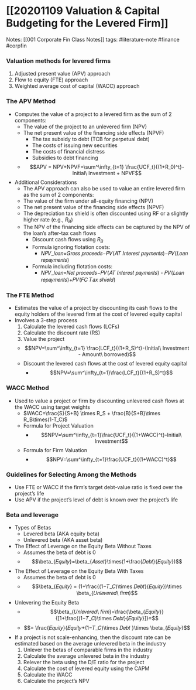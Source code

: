 # [[20201109 Valuation & Capital Budgeting for the Levered Firm]]

Notes: 
		[[001 Corporate Fin Class Notes]] 
tags: #literature-note #finance #corpfin 

### Valuation methods for levered firms
1. Adjusted present value (APV) approach
2. Flow to equity (FTE) approach
3. Weighted average cost of capital (WACC) approach

### The APV Method 
- Computes the value of a project to a levered firm as the sum of 2 components:
	- The value of the project to an unlevered firm (NPV)
	- The net present value of the financing side effects (NPVF)
		- The tax subsidy to debt (TCB for perpetual debt)
		- The costs of issuing new securities
		- The costs of financial distress
		- Subsidies to debt financing
	- $$APV = NPV+NPVF=\sum^\infty_{t=1} \frac{UCF_t}{(1+R_0)^t}-Initial\ Investment + NPVF$$
- Additional Considerations
	- The APV approach can also be used to value an entire levered firm as the sum of 2 components:
	- The value of the firm under all-equity financing (NPV)
	- The net present value of the financing side effects (NPVF)
	- The depreciation tax shield is often discounted using RF or a slightly higher rate (e.g., $R_B$)
	- The NPV of the financing side effects can be captured by the NPV of the loan’s after-tax cash flows
		- Discount cash flows using $R_B$
		- Formula ignoring flotation costs:
			- 𝑁𝑃𝑉_𝑙𝑜𝑎𝑛=𝐺𝑟𝑜𝑠𝑠 𝑝𝑟𝑜𝑐𝑒𝑒𝑑𝑠−𝑃𝑉(𝐴𝑇 𝐼𝑛𝑡𝑒𝑟𝑒𝑠𝑡 𝑝𝑎𝑦𝑚𝑒𝑛𝑡𝑠)−𝑃𝑉(𝐿𝑜𝑎𝑛 𝑟𝑒𝑝𝑎𝑦𝑚𝑒𝑛𝑡𝑠)
		- Formula including flotation costs:
			- 𝑁𝑃𝑉_𝑙𝑜𝑎𝑛=𝑁𝑒𝑡 𝑝𝑟𝑜𝑐𝑒𝑒𝑑𝑠−𝑃𝑉(𝐴𝑇 𝐼𝑛𝑡𝑒𝑟𝑒𝑠𝑡 𝑝𝑎𝑦𝑚𝑒𝑛𝑡𝑠) - 𝑃𝑉(𝐿𝑜𝑎𝑛 𝑟𝑒𝑝𝑎𝑦𝑚𝑒𝑛𝑡𝑠)+𝑃𝑉(𝐹𝐶 𝑇𝑎𝑥 𝑠ℎ𝑖𝑒𝑙𝑑)

### The FTE Method 
- Estimates the value of a project by discounting its cash flows to the equity holders of the levered firm at the cost of levered equity capital
- Involves a 3-step process
	1. Calculate the levered cash flows (LCFs)
	2. Calculate the discount rate (RS)
	3. Value the project
	- $$NPV=\sum^\infty_{t=1} \frac{LCF_t}{(1+R_S)^t}-(Initial\ Investment - Amount\ borrowed)$$
	- Discount the levered cash flows at the cost of levered equity capital
		- $$NPV=\sum^\infty_{t=1}\frac{LCF_t}{(1+R_S)^t}$$

### WACC Method
- Used to value a project or firm by discounting unlevered cash flows at the WACC using target weights
	- $WACC=\frac{S}{S+B} \times R_S + \frac{B}{S+B}\times R_B\times(1-T_C)$
	- Formula for Project Valuation
		- $$NPV=\sum^\infty_{t=1}\frac{UCF_t}{(1+WACC)^t}-Initial\ Investment$$
	- Formula for Firm Valuation
		- $$NPV=\sum^\infty_{t=1}\frac{UCF_t}{(1+WACC)^t}$$

### Guidelines for Selecting Among the Methods
- Use FTE or WACC if the firm’s target debt-value ratio is fixed over the project’s life
- Use APV if the project’s level of debt is known over the project’s life

### Beta and leverage
- Types of Betas
	- Levered beta (AKA equity beta)
	- Unlevered beta (AKA asset beta)
- The Effect of Leverage on the Equity Beta Without Taxes
	- Assumes the beta of debt is 0
	- $$\beta_{𝐸𝑞𝑢𝑖𝑡𝑦}=\beta_{𝐴𝑠𝑠𝑒𝑡}\times(1+\frac{𝐷𝑒𝑏𝑡}{𝐸𝑞𝑢𝑖𝑡𝑦})$$
- The Effect of Leverage on the Equity Beta With Taxes
	- Assumes the beta of debt is 0
	- $$\beta_{𝐸𝑞𝑢𝑖𝑡𝑦} = (1+\frac{(1−𝑇_𝐶)\times 𝐷𝑒𝑏𝑡}{𝐸𝑞𝑢𝑖𝑡𝑦})\times \beta_{𝑈𝑛𝑙𝑒𝑣𝑒𝑟𝑒𝑑\ 𝑓𝑖𝑟𝑚}$$
- Unlevering the Equity Beta
	- $$\beta_{𝑈𝑛𝑙𝑒𝑣𝑒𝑟𝑒𝑑\ 𝑓𝑖𝑟𝑚}=\frac{\beta_{𝐸𝑞𝑢𝑖𝑡𝑦}}{[1+\frac{(1−𝑇_𝐶)\times 𝐷𝑒𝑏𝑡}{𝐸𝑞𝑢𝑖𝑡𝑦}]}=$$
	- $$= \frac{𝐸𝑞𝑢𝑖𝑡𝑦}{𝐸𝑞𝑢𝑖𝑡𝑦+(1−𝑇_𝐶)\times 𝐷𝑒𝑏𝑡 }\times \beta_{𝐸𝑞𝑢𝑖𝑡𝑦}$$
- If a project is not scale-enhancing, then the discount rate can be estimated based on the average unlevered beta in the industry
	1. Unlever the betas of comparable firms in the industry
	2. Calculate the average unlevered beta in the industry
	3. Relever the beta using the D/E ratio for the project
	4. Calculate the cost of levered equity using the CAPM
	5. Calculate the WACC
	6. Calculate the project’s NPV
